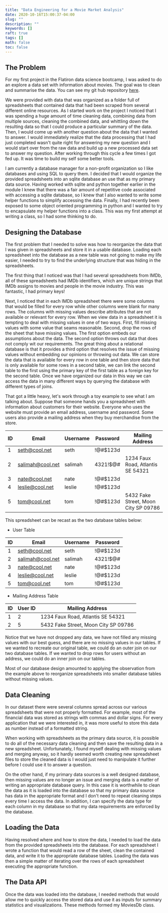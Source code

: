 ```yaml
---
title: "Data Engineering for a Movie Market Analysis"
date: 2020-10-16T15:00:37-04:00
slug: ""
description: ""
keywords: []
raft: true
tags: []
math: false
toc: false
---
```


## The Problem
For my first project in the Flatiron data science bootcamp, I was asked to do an explore a data set with information about movies.
The goal was to clean and summarise the data.
You can see my git hub repository [here](https://github.com/sethchart/Movie_Market_Analysis).

We were provided with data that was organized as a folder full of spreadsheets that contained data that had been scraped from several different online resources.
As I started work on the project I noticed that I was spending a huge amount of time cleaning data, combining data from multiple sources, cleaning the combined data, and whittling down the resulting data so that I could produce a particular summary of the data.
Then, I would come up with another question about the data that I wanted to answer.
I would immediately realize that the data processing that I had just completed wasn't quite right for answering my new question and I would start over from the raw data and build up a new processed data set to answer my question.
After working through this cycle a few times I got fed up.
It was time to build my self some better tools.

I am currently a database manager for a non-profit organization so I like databases and using SQL to query them.
I decided that I would organize the provided spreadsheets into an sqlite database an use that as my primary data source.
Having worked with sqlite and python together earlier in the module I knew that there was a fair amount of repetitive code associated with accessing a sqlite database, so I knew that I also wanted to write some helper functions to simplify accessing the data.
Finally, I had recently been exposed to some object oriented programming in python and I wanted to try to encapsulate my helper functions into a class.
This was my first attempt at writing a class, so I had some thinking to do.

## Designing the Database
The first problem that I needed to solve was how to reorganize the data that I was given in spreadsheets and store it in a usable database.
Loading each spreadsheet into the database as a new table was not going to make my life easier, I needed to try to find the underlying structure that was hiding in the spreadsheets.

The first thing that I noticed was that I had several spreadsheets from IMDb, all of these spreadsheets had IMDb identifiers, which are unique strings that IMDb assigns to movies and people in the movie industry.
This was fantastic, I had primary keys!

Next, I noticed that in each IMDb spreadsheet there were some columns that would be filled for every row while other columns were blank for many rows.
The columns with missing values describe attributes that are not available or relevant for every row.
When we view data in a spreadsheet it is tempting to deal with missing values in one of two ways.
First, fill missing values with some value that seams reasonable.
Second, drop the rows of the sheet that have missing values.
The first option embeds our assumptions about the data.
The second option throws out data that does not comply wit our requirements.
The great thing about a relational database is that it provides a third option that resolves the issue of missing values without embedding our opinions or throwing out data.
We can store the data that is available for every row in one table and then store data that is only available for some rows in a second table, we can link the second table to the first using the primary key of the first table as a foreign key for the second table.
Once we have organized our data in this way we can access the data in many different ways by querying the database with different types of joins.

That got a little heavy, let's work through a toy example to see what I am talking about.
Suppose that someone hands you a spreadsheet with information about customers for their website.
Everyone who uses the website must provide an email address, username and password.
Some users also provide a mailing address when they buy merchandise from the store.

| ID | Email | Username | Password | Mailing Address | 
|---|---|---|---|---|
| 1 | seth@cool.net | seth | !@#$123d | |
| 2 | salimah@cool.net | salimah | 4321!$@# | 1234 Faux Road, Atlantis SE 54321|
| 3 | nate@cool.net | nate | !@#$123d | |
| 4 | leslie@cool.net | leslie| !@#$123d | |
| 5 | tom@cool.net | tom | !@#$123d | 5432 Fake Street, Moon City SP 09786|

This spreadsheet can be recast as the two database tables below:

 * User Table

| ID | Email | Username | Password | 
|---|---|---|---|
| 1 | seth@cool.net | seth | !@#$123d |
| 2 | salimah@cool.net | salimah | 4321!$@# |
| 3 | nate@cool.net | nate | !@#$123d |
| 4 | leslie@cool.net | leslie| !@#$123d | |
| 5 | tom@cool.net | tom | !@#$123d | 

 * Mailing Address Table 

| ID | User ID | Mailing Address | 
|---|---|---|
| 1 | 2 | 1234 Faux Road, Atlantis SE 54321|
| 2 | 5 | 5432 Fake Street, Moon City SP 09786|

Notice that we have not dropped any data, we have not filled any missing values with our best guess, and there are no missing values in our tables.
If we wanted to recreate our original table, we could do an outer join on our two database tables.
If we wanted to drop rows for users without an address, we could do an inner join on our tables.

Most of our database design amounted to applying the observation from the example above to reorganize spreadsheets into smaller database tables without missing values. 

## Data Cleaning

In our dataset there were several columns spread across our various spreadsheets that were not properly formatted. For example, most of the financial data was stored as strings with commas and dollar signs. For every application that we were interested in, it was more useful to store this data as number instead of a formatted string. 

When working with spreadsheets as the primary data source, it is possible to do all of the necessary data cleaning and then save the resulting data in a new spreadsheet. Unfortunately, I found myself dealing with missing values and merging anyway, so it hardly seemed worth creating new spreadsheet files to store the cleaned data is I would just need to manipulate it further before I could use it to answer a question. 

On the other hand, if my primary data sources is a well designed database, then missing values are no longer an issue and merging data is a matter of writing an appropriate database query.
In this case it is worthwhile to clean the data as it is loaded into the database so that my primary data source has data in the appropriate format and I don't need to repeat cleaning steps every time I access the data.
In addition, I can specify the data type for each column in my database so that my data requirements are enforced by the database.


## Loading the Data

Having resolved where and how to store the data, I needed to load the data from the provided spreadsheets into the database. For each spreadsheet I wrote a function that would read a row of the sheet, clean the contained data, and write it to the appropriate database tables. Loading the data was then a simple matter of iterating over the rows of each spreadsheet executing the appropriate function. 

## The Data API

Once the data was loaded into the database, I needed methods that would allow me to quickly access the stored data and use it as inputs for summary statistics and visualizations. These methods formed my MoviesDb class.

